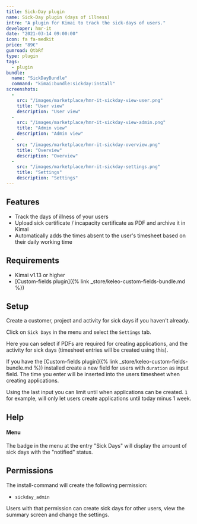 ```yaml
---
title: Sick-Day plugin
name: Sick-Day plugin (days of illness)
intro: "A plugin for Kimai to track the sick-days of users."
developer: hmr-it
date: "2021-03-14 09:00:00"
icon: fa fa-medkit
price: "89€"
gumroad: QtbRf
type: plugin
tags:
  - plugin
bundle:
  name: "SickDayBundle"
  command: "kimai:bundle:sickday:install"    
screenshots:
  - 
    src: "/images/marketplace/hmr-it-sickday-view-user.png"
    title: "User view" 
    description: "User view"
  -
    src: "/images/marketplace/hmr-it-sickday-view-admin.png"
    title: "Admin view"
    description: "Admin view"
  -
    src: "/images/marketplace/hmr-it-sickday-overview.png"
    title: "Overview"
    description: "Overview"
  -
    src: "/images/marketplace/hmr-it-sickday-settings.png"
    title: "Settings"
    description: "Settings"
---
```


## Features

- Track the days of illness of your users
- Upload sick certificate / incapacity certificate as PDF and archive it in Kimai
- Automatically adds the times absent to the user's timesheet based on their daily working time

## Requirements

- Kimai v1.13 or higher
- [Custom-fields plugin]({% link _store/keleo-custom-fields-bundle.md %})

## Setup

Create a customer, project and activity for sick days if you haven't already.

Click on `Sick Days` in the menu and select the `Settings` tab.

Here you can select if PDFs are required for creating applications, and the activity for sick days (timesheet entries will be created using this).

If you have the [Custom-fields plugin]({% link _store/keleo-custom-fields-bundle.md %}) installed create a new field for users with `duration` as input field. The time you enter will be inserted into the users timesheet when creating applications.

Using the last input you can limit until when applications can be created. `1` for example, will only let users create applications until today minus 1 week.

## Help
#### Menu

The badge in the menu at the entry "Sick Days" will display the amount of sick days with the "notified" status.

## Permissions

The install-command will create the following permission:
- `sickday_admin`

Users with that permission can create sick days for other users, view the summary screen and change the settings.
